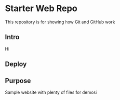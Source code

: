# Starter Web Repo

This repository is for showing how Git and GitHub work
## Intro
Hi 
## Deploy
## Purpose

Sample website with plenty of files for demosi
